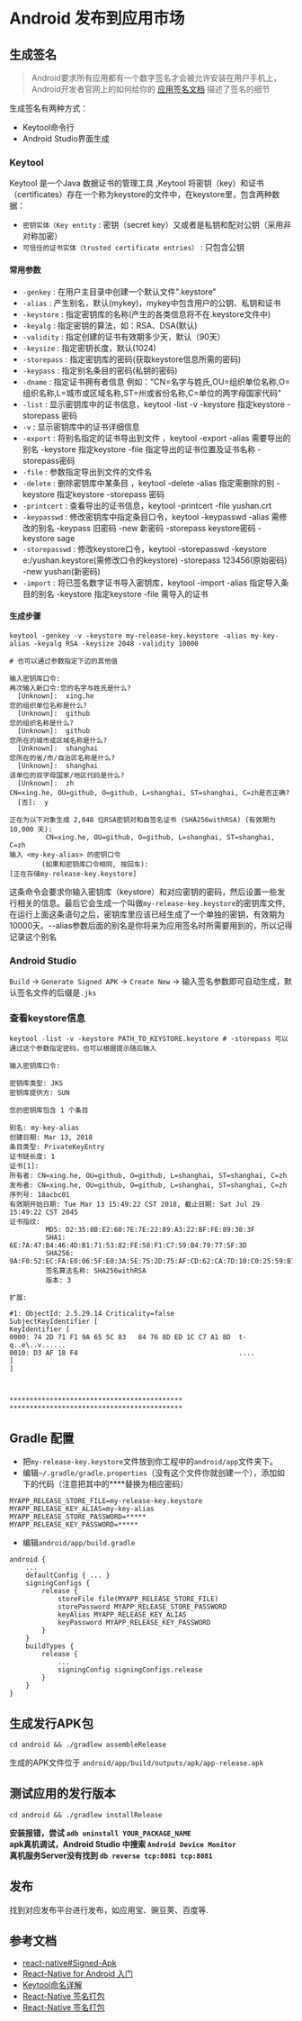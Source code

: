 # Android 发布到应用市场

## 生成签名

> Android要求所有应用都有一个数字签名才会被允许安装在用户手机上，Android开发者官网上的如何给你的 [应用签名文档](https://developer.android.com/tools/publishing/app-signing.html) 描述了签名的细节  

生成签名有两种方式：

- Keytool命令行
- Android Studio界面生成

### Keytool

Keytool 是一个Java 数据证书的管理工具 ,Keytool 将密钥（key）和证书（certificates）存在一个称为keystore的文件中，在keystore里，包含两种数据： 

- `密钥实体（Key entity` : 密钥（secret key）又或者是私钥和配对公钥（采用非对称加密） 
- `可信任的证书实体（trusted certificate entries）` : 只包含公钥

#### 常用参数

- `-genkey` : 在用户主目录中创建一个默认文件".keystore"
- `-alias` : 产生别名，默认(mykey)，mykey中包含用户的公钥、私钥和证书
- `-keystore` : 指定密钥库的名称(产生的各类信息将不在.keystore文件中)
- `-keyalg` : 指定密钥的算法，如：RSA、DSA(默认)
- `-validity` : 指定创建的证书有效期多少天，默认（90天）
- `-keysize` : 指定密钥长度，默认(1024)
- `-storepass` : 指定密钥库的密码(获取keystore信息所需的密码)
- `-keypass` : 指定别名条目的密码(私钥的密码)
- `-dname` : 指定证书拥有者信息 例如："CN=名字与姓氏,OU=组织单位名称,O=组织名称,L=城市或区域名称,ST=州或省份名称,C=单位的两字母国家代码"
- `-list` : 显示密钥库中的证书信息，keytool -list -v -keystore 指定keystore -storepass 密码
- `-v` : 显示密钥库中的证书详细信息
- `-export` : 将别名指定的证书导出到文件 ，keytool -export -alias 需要导出的别名 -keystore 指定keystore -file 指定导出的证书位置及证书名称 -storepass密码
- `-file` : 参数指定导出到文件的文件名
- `-delete` : 删除密钥库中某条目 ，keytool -delete -alias 指定需删除的别  -keystore 指定keystore  -storepass 密码
- `-printcert` : 查看导出的证书信息，keytool -printcert -file yushan.crt
- `-keypasswd` : 修改密钥库中指定条目口令，keytool -keypasswd -alias 需修改的别名 -keypass 旧密码 -new  新密码  -storepass keystore密码  -keystore sage
- `-storepasswd` : 修改keystore口令，keytool -storepasswd -keystore e:/yushan.keystore(需修改口令的keystore) -storepass 123456(原始密码) -new yushan(新密码)
- `-import` : 将已签名数字证书导入密钥库，keytool -import -alias 指定导入条目的别名 -keystore 指定keystore -file 需导入的证书

#### 生成步骤

```shell
keytool -genkey -v -keystore my-release-key.keystore -alias my-key-alias -keyalg RSA -keysize 2048 -validity 10000

# 也可以通过参数指定下边的其他值

输入密钥库口令:
再次输入新口令:您的名字与姓氏是什么?
  [Unknown]:  xing.he
您的组织单位名称是什么?
  [Unknown]:  github
您的组织名称是什么?
  [Unknown]:  github
您所在的城市或区域名称是什么?
  [Unknown]:  shanghai
您所在的省/市/自治区名称是什么?
  [Unknown]:  shanghai
该单位的双字母国家/地区代码是什么?
  [Unknown]:  zh
CN=xing.he, OU=github, O=github, L=shanghai, ST=shanghai, C=zh是否正确?
  [否]:  y

正在为以下对象生成 2,048 位RSA密钥对和自签名证书 (SHA256withRSA) (有效期为 10,000 天):
         CN=xing.he, OU=github, O=github, L=shanghai, ST=shanghai, C=zh
输入 <my-key-alias> 的密钥口令
        (如果和密钥库口令相同, 按回车):
[正在存储my-release-key.keystore]
```

这条命令会要求你输入密钥库（keystore）和对应密钥的密码，然后设置一些发行相关的信息。最后它会生成一个叫做`my-release-key.keystore`的密钥库文件,
在运行上面这条语句之后，密钥库里应该已经生成了一个单独的密钥，有效期为10000天。--alias参数后面的别名是你将来为应用签名时所需要用到的，所以记得记录这个别名

### Android Studio

`Build` -> `Generate Signed APK` -> `Create New` -> 输入签名参数即可自动生成，默认签名文件的后缀是`.jks`

### 查看keystore信息

```shell
keytool -list -v -keystore PATH_TO_KEYSTORE.keystore # -storepass 可以通过这个参数指定密码，也可以根据提示随后输入

输入密钥库口令:

密钥库类型: JKS
密钥库提供方: SUN

您的密钥库包含 1 个条目

别名: my-key-alias
创建日期: Mar 13, 2018
条目类型: PrivateKeyEntry
证书链长度: 1
证书[1]:
所有者: CN=xing.he, OU=github, O=github, L=shanghai, ST=shanghai, C=zh
发布者: CN=xing.he, OU=github, O=github, L=shanghai, ST=shanghai, C=zh
序列号: 18acbc01
有效期开始日期: Tue Mar 13 15:49:22 CST 2018, 截止日期: Sat Jul 29 15:49:22 CST 2045
证书指纹:
         MD5: D2:35:8B:E2:60:7E:7E:22:89:A3:22:BF:FE:89:38:3F
         SHA1: 6E:7A:47:B4:46:4D:B1:71:53:82:FE:58:F1:C7:59:B4:79:77:5F:3D
         SHA256: 9A:F0:52:EC:FA:E0:06:5F:E0:3A:5E:75:2D:75:AF:CD:62:CA:7D:10:C0:25:59:B7:B8:33:54:9B:55:F5:10:4F
         签名算法名称: SHA256withRSA
         版本: 3

扩展:

#1: ObjectId: 2.5.29.14 Criticality=false
SubjectKeyIdentifier [
KeyIdentifier [
0000: 74 2D 71 F1 9A 65 5C 83   84 76 8D ED 1C C7 A1 8D  t-q..e\..v......
0010: D3 AF 18 F4                                        ....
]
]



*******************************************
*******************************************
```

## Gradle 配置

- 把`my-release-key.keystore`文件放到你工程中的`android/app`文件夹下。
- 编辑`~/.gradle/gradle.properties`（没有这个文件你就创建一个），添加如下的代码（注意把其中的****替换为相应密码）

```
MYAPP_RELEASE_STORE_FILE=my-release-key.keystore
MYAPP_RELEASE_KEY_ALIAS=my-key-alias
MYAPP_RELEASE_STORE_PASSWORD=*****
MYAPP_RELEASE_KEY_PASSWORD=*****
```

- 编辑`android/app/build.gradle`

```
android {
    ...
    defaultConfig { ... }
    signingConfigs {
        release {
            storeFile file(MYAPP_RELEASE_STORE_FILE)
            storePassword MYAPP_RELEASE_STORE_PASSWORD
            keyAlias MYAPP_RELEASE_KEY_ALIAS
            keyPassword MYAPP_RELEASE_KEY_PASSWORD
        }
    }
    buildTypes {
        release {
            ...
            signingConfig signingConfigs.release
        }
    }
}
```

## 生成发行APK包

```shell
cd android && ./gradlew assembleRelease
```

生成的APK文件位于 `android/app/build/outputs/apk/app-release.apk`

## 测试应用的发行版本

```shell
cd android && ./gradlew installRelease
```

**安装报错，尝试 `adb uninstall YOUR_PACKAGE_NAME`**  
**apk真机调试，Android Studio 中搜索 `Android Device Monitor`**  
**真机服务Server没有找到 `db reverse tcp:8081 tcp:8081`**  

## 发布

找到对应发布平台进行发布，如应用宝、豌豆荚、百度等.

## 参考文档

- [react-native#Signed-Apk](https://reactnative.cn/docs/0.51/signed-apk-android.html#content)
- [React-Native for Android 入门](https://race604.com/react-native-for-android-start/)
- [Keytool命名详解](http://blog.csdn.net/zlfing/article/details/77648430)
- [React-Native 签名打包](http://blog.csdn.net/wenzhi20102321/article/details/54174267)
- [React-Native 签名打包](https://www.cnblogs.com/520yang/articles/5390575.html)
